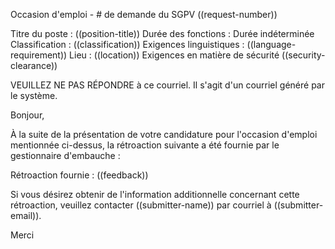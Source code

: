 Occasion d'emploi - # de demande du SGPV ((request-number))


Titre du poste : ((position-title))
Durée des fonctions : Durée indéterminée 
Classification : ((classification))
Exigences linguistiques : ((language-requirement))
Lieu : ((location))
Exigences en matière de sécurité ((security-clearance)) 


VEUILLEZ NE PAS RÉPONDRE à ce courriel. Il s'agit d'un courriel généré par le système.

Bonjour,

À la suite de la présentation de votre candidature pour l'occasion d'emploi mentionnée ci-dessus, la rétroaction suivante a été fournie par le gestionnaire d'embauche :

Rétroaction fournie : ((feedback))

Si vous désirez obtenir de l'information additionnelle concernant cette rétroaction, veuillez contacter ((submitter-name)) par courriel à ((submitter-email)).

Merci

